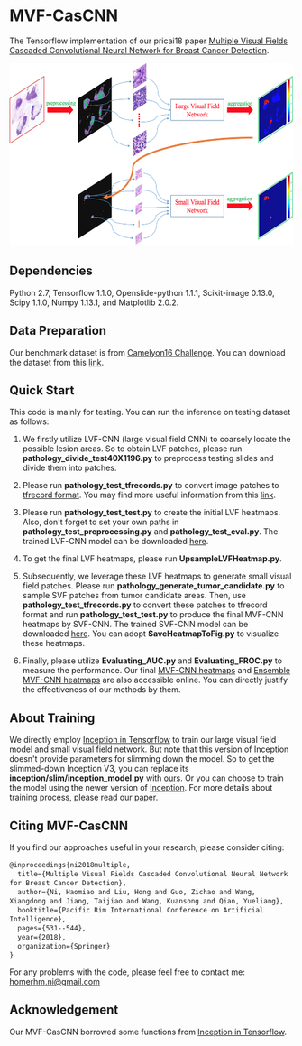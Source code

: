 MVF-CasCNN
====

The Tensorflow implementation of our pricai18 paper [Multiple Visual Fields Cascaded Convolutional 
Neural Network for Breast Cancer Detection](https://link.springer.com/chapter/10.1007/978-3-319-97304-3_41).

<div align=center><img src="examples/overview.jpg" width="568px" height="324px"/></div>

Dependencies
----
Python 2.7, Tensorflow 1.1.0, Openslide-python 1.1.1, Scikit-image 0.13.0, Scipy 1.1.0, Numpy 1.13.1, and Matplotlib 2.0.2.

Data Preparation
----
Our benchmark dataset is from [Camelyon16 Challenge](https://camelyon16.grand-challenge.org/). You can download the dataset from this [link](https://camelyon16.grand-challenge.org/Download/).

Quick Start
----
This code is mainly for testing. You can run the inference on testing dataset as follows:
1. We firstly utilize LVF-CNN (large visual field CNN) to coarsely locate the possible lesion areas. So to obtain LVF patches, please run **pathology_divide_test40X1196.py** to preprocess testing slides and divide them into patches.

2. Please run **pathology_test_tfrecords.py** to convert image patches to [tfrecord format](https://www.tensorflow.org/api_guides/python/python_io). You may find more useful information from this [link](https://www.tensorflow.org/api_guides/python/reading_data).

3. Please run **pathology_test_test.py** to create the initial LVF heatmaps. Also, don't forget to set your own paths in **pathology_test_preprocessing.py** and **pathology_test_eval.py**. The trained LVF-CNN model can be downloaded [here](https://drive.google.com/open?id=1jtRN2GGpxxtThsKkdk4LjzYkES1DMOeQ).

4. To get the final LVF heatmaps, please run **UpsampleLVFHeatmap.py**.

5. Subsequently, we leverage these LVF heatmaps to generate small visual field patches. Please run **pathology_generate_tumor_candidate.py** to sample SVF patches from tumor candidate areas. Then, use **pathology_test_tfrecords.py** to convert these patches to tfrecord format and run **pathology_test_test.py** to produce the final MVF-CNN heatmaps by SVF-CNN. The trained SVF-CNN model can be downloaded [here](https://drive.google.com/open?id=1ZPpmQbBFVoLzlZ7XuUyR-urPi3Ttt1sS).
You can adopt **SaveHeatmapToFig.py** to visualize these heatmaps.

6. Finally, please utilize **Evaluating_AUC.py** and **Evaluating_FROC.py** to measure the performance. Our final [MVF-CNN heatmaps]( https://drive.google.com/open?id=10tklxUWWG7LFHfeVgf6kFxNWRZCEB5Va) and [Ensemble MVF-CNN heatmaps](:https://drive.google.com/open?id=13S-HcWCB6Y7pfoEsdQgIW9hlLUqgqvBq) are also accessible online. You can directly justify the effectiveness of our methods by them.

About Training
----
We directly employ [Inception in Tensorflow](https://github.com/tensorflow/models/tree/master/research/inception) to train our large visual field model and small visual field network. But note that this version of Inception doesn't provide parameters for slimming down the model. So to get the slimmed-down Inception V3, you can replace its **inception/slim/inception_model.py** with [ours](https://github.com/nihaomiao/PRICAI18_MVF-CasCNN/blob/master/MVFCasCNN/slim/inception_model.py). Or you can choose to train the model using the newer version of [Inception](https://github.com/tensorflow/models/tree/master/research/slim). For more details about training process, please read our [paper](https://link.springer.com/chapter/10.1007/978-3-319-97304-3_41). 

Citing MVF-CasCNN
----
If you find our approaches useful in your research, please consider citing:
```
@inproceedings{ni2018multiple,
  title={Multiple Visual Fields Cascaded Convolutional Neural Network for Breast Cancer Detection},
  author={Ni, Haomiao and Liu, Hong and Guo, Zichao and Wang, Xiangdong and Jiang, Taijiao and Wang, Kuansong and Qian, Yueliang},
  booktitle={Pacific Rim International Conference on Artificial Intelligence},
  pages={531--544},
  year={2018},
  organization={Springer}
}
```
For any problems with the code, please feel free to contact me: homerhm.ni@gmail.com

Acknowledgement
----
Our MVF-CasCNN borrowed some functions from [Inception in Tensorflow](https://github.com/tensorflow/models/tree/master/research/inception).
